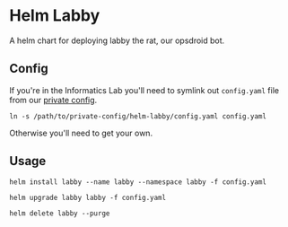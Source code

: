 # Helm Labby

A helm chart for deploying labby the rat, our opsdroid bot.

## Config

If you're in the Informatics Lab you'll need to symlink out `config.yaml` file from our [private config](https://github.com/met-office-lab/private-config).

```shell
ln -s /path/to/private-config/helm-labby/config.yaml config.yaml
```

Otherwise you'll need to get your own.

## Usage

```shell
helm install labby --name labby --namespace labby -f config.yaml
```

```shell
helm upgrade labby labby -f config.yaml
```

```shell
helm delete labby --purge
```
